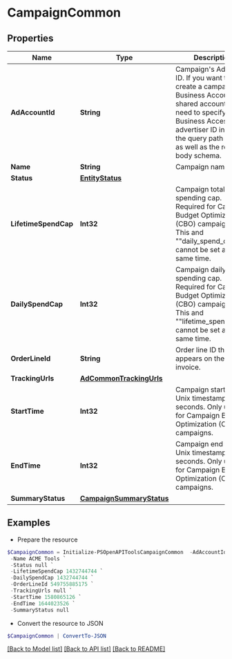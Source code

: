 # CampaignCommon
## Properties

Name | Type | Description | Notes
------------ | ------------- | ------------- | -------------
**AdAccountId** | **String** | Campaign&#39;s Advertiser ID. If you want to create a campaign in a Business Account shared account you need to specify the Business Access advertiser ID in both the query path param as well as the request body schema. | [optional] 
**Name** | **String** | Campaign name. | [optional] 
**Status** | [**EntityStatus**](EntityStatus.md) |  | [optional] 
**LifetimeSpendCap** | **Int32** | Campaign total spending cap. Required for Campaign Budget Optimization (CBO) campaigns. This and &quot;&quot;daily_spend_cap&quot;&quot; cannot be set at the same time. | [optional] 
**DailySpendCap** | **Int32** | Campaign daily spending cap. Required for Campaign Budget Optimization (CBO) campaigns. This and &quot;&quot;lifetime_spend_cap&quot;&quot; cannot be set at the same time. | [optional] 
**OrderLineId** | **String** | Order line ID that appears on the invoice. | [optional] 
**TrackingUrls** | [**AdCommonTrackingUrls**](AdCommonTrackingUrls.md) |  | [optional] 
**StartTime** | **Int32** | Campaign start time. Unix timestamp in seconds. Only used for Campaign Budget Optimization (CBO) campaigns. | [optional] 
**EndTime** | **Int32** | Campaign end time. Unix timestamp in seconds. Only used for Campaign Budget Optimization (CBO) campaigns. | [optional] 
**SummaryStatus** | [**CampaignSummaryStatus**](CampaignSummaryStatus.md) |  | [optional] 

## Examples

- Prepare the resource
```powershell
$CampaignCommon = Initialize-PSOpenAPIToolsCampaignCommon  -AdAccountId 549755885175 `
 -Name ACME Tools `
 -Status null `
 -LifetimeSpendCap 1432744744 `
 -DailySpendCap 1432744744 `
 -OrderLineId 549755885175 `
 -TrackingUrls null `
 -StartTime 1580865126 `
 -EndTime 1644023526 `
 -SummaryStatus null
```

- Convert the resource to JSON
```powershell
$CampaignCommon | ConvertTo-JSON
```

[[Back to Model list]](../README.md#documentation-for-models) [[Back to API list]](../README.md#documentation-for-api-endpoints) [[Back to README]](../README.md)

